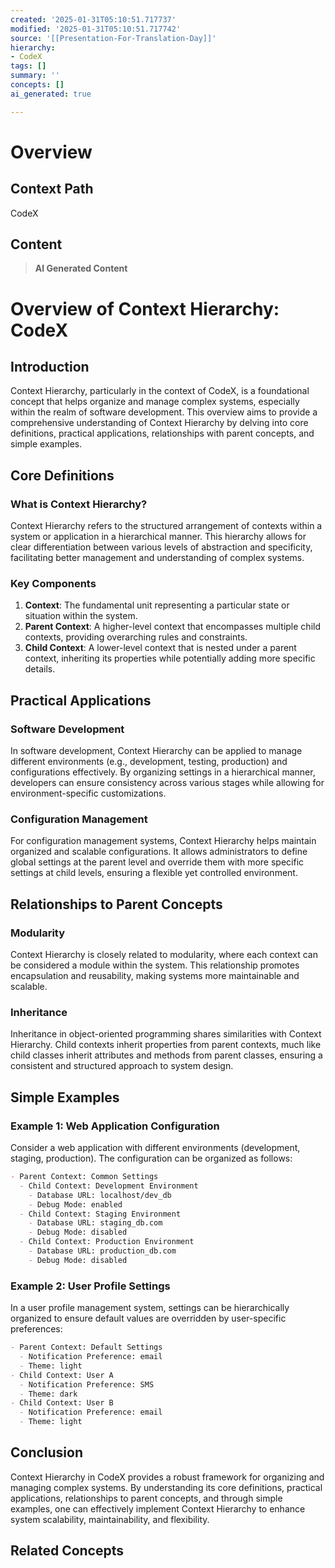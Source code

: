 ```yaml
---
created: '2025-01-31T05:10:51.717737'
modified: '2025-01-31T05:10:51.717742'
source: '[[Presentation-For-Translation-Day]]'
hierarchy:
- CodeX
tags: []
summary: ''
concepts: []
ai_generated: true

---
```


# Overview

## Context Path
CodeX

## Content
> **AI Generated Content**
 # Overview of Context Hierarchy: CodeX

## Introduction

Context Hierarchy, particularly in the context of CodeX, is a foundational concept that helps organize and manage complex systems, especially within the realm of software development. This overview aims to provide a comprehensive understanding of Context Hierarchy by delving into core definitions, practical applications, relationships with parent concepts, and simple examples.

## Core Definitions

### What is Context Hierarchy?

Context Hierarchy refers to the structured arrangement of contexts within a system or application in a hierarchical manner. This hierarchy allows for clear differentiation between various levels of abstraction and specificity, facilitating better management and understanding of complex systems.

### Key Components

1. **Context**: The fundamental unit representing a particular state or situation within the system.
2. **Parent Context**: A higher-level context that encompasses multiple child contexts, providing overarching rules and constraints.
3. **Child Context**: A lower-level context that is nested under a parent context, inheriting its properties while potentially adding more specific details.

## Practical Applications

### Software Development

In software development, Context Hierarchy can be applied to manage different environments (e.g., development, testing, production) and configurations effectively. By organizing settings in a hierarchical manner, developers can ensure consistency across various stages while allowing for environment-specific customizations.

### Configuration Management

For configuration management systems, Context Hierarchy helps maintain organized and scalable configurations. It allows administrators to define global settings at the parent level and override them with more specific settings at child levels, ensuring a flexible yet controlled environment.

## Relationships to Parent Concepts

### Modularity

Context Hierarchy is closely related to modularity, where each context can be considered a module within the system. This relationship promotes encapsulation and reusability, making systems more maintainable and scalable.

### Inheritance

Inheritance in object-oriented programming shares similarities with Context Hierarchy. Child contexts inherit properties from parent contexts, much like child classes inherit attributes and methods from parent classes, ensuring a consistent and structured approach to system design.

## Simple Examples

### Example 1: Web Application Configuration

Consider a web application with different environments (development, staging, production). The configuration can be organized as follows:

```markdown
- Parent Context: Common Settings
  - Child Context: Development Environment
    - Database URL: localhost/dev_db
    - Debug Mode: enabled
  - Child Context: Staging Environment
    - Database URL: staging_db.com
    - Debug Mode: disabled
  - Child Context: Production Environment
    - Database URL: production_db.com
    - Debug Mode: disabled
```

### Example 2: User Profile Settings

In a user profile management system, settings can be hierarchically organized to ensure default values are overridden by user-specific preferences:

```markdown
- Parent Context: Default Settings
  - Notification Preference: email
  - Theme: light
- Child Context: User A
  - Notification Preference: SMS
  - Theme: dark
- Child Context: User B
  - Notification Preference: email
  - Theme: light
```

## Conclusion

Context Hierarchy in CodeX provides a robust framework for organizing and managing complex systems. By understanding its core definitions, practical applications, relationships to parent concepts, and through simple examples, one can effectively implement Context Hierarchy to enhance system scalability, maintainability, and flexibility.

## Related Concepts
